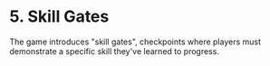 # 5. Skill Gates

The game introduces "skill gates", checkpoints where players must demonstrate a specific skill they've learned to progress.
